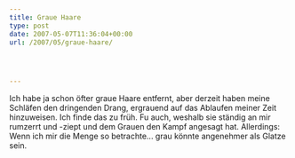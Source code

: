 ```yaml
---
title: Graue Haare
type: post
date: 2007-05-07T11:36:04+00:00
url: /2007/05/graue-haare/




---
```

Ich habe ja schon öfter graue Haare entfernt, aber derzeit haben meine Schläfen den dringenden Drang, ergrauend auf das Ablaufen meiner Zeit hinzuweisen. Ich finde das zu früh. Fu auch, weshalb sie ständig an mir rumzerrt und -ziept und dem Grauen den Kampf angesagt hat. Allerdings: Wenn ich mir die Menge so betrachte... grau könnte angenehmer als Glatze sein.
